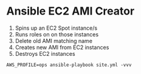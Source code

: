 # Ansible EC2 AMI Creator

1. Spins up an EC2 Spot instance/s
2. Runs roles on on those instances
3. Delete old AMI matching name
4. Creates new AMI from EC2 instances
4. Destroys EC2 instances

`AWS_PROFILE=ops ansible-playbook site.yml -vvv`